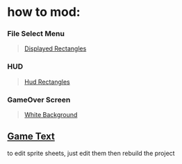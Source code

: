 # **how to mod:**

### **File Select Menu**    
 > [Displayed Rectangles](https://github.com/xander-haj/LADXHD-Documentation/edit/main/root/InGame/Screens/MenuScreen.cs.md)

### **HUD**
 > [Hud Rectangles](https://github.com/xander-haj/LADXHD-Documentation/blob/main/root/InGame/Things/values.cs.md)

### **GameOver Screen**
 > [White Background](https://github.com/xander-haj/LADXHD-Documentation/edit/main/root/InGame/GameSystems/GameOverSystem.cs.md)

## **[Game Text](https://github.com/xander-haj/LADXHD-Documentation/blob/main/root/Data/Languages/lng.md)**

to edit sprite sheets, just edit them then rebuild the project
 

